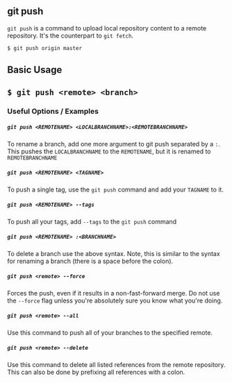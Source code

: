 git push
-------

`git push` is a command to upload local repository content to a remote repository. It's the counterpart to `git fetch`.

~~~ bash
$ git push origin master
~~~

## Basic Usage
`$ git push <remote> <branch>`
---

### Useful Options / Examples

##### `git push <REMOTENAME> <LOCALBRANCHNAME>:<REMOTEBRANCHNAME>`

 To rename a branch, add one more argument to git push separated by a `:`. This pushes the `LOCALBRANCHNAME` to the `REMOTENAME`, but it is renamed to `REMOTEBRANCHNAME`

##### `git push <REMOTENAME> <TAGNAME>`
 To push a single tag, use the `git push` command and add your `TAGNAME` to it.

##### `git push <REMOTENAME> --tags`
 To push all your tags, add `--tags` to the `git push` command


##### `git push <REMOTENAME> :<BRANCHNAME>`
 To delete a branch use the above syntax. Note, this is similar to the syntax for renaming a branch (there is a space before the colon).

##### `git push <remote> --force`
Forces the push, even if it results in a non-fast-forward merge. Do not use the `--force` flag unless you're absolutely sure you know what you're doing.

##### `git push <remote> --all`
Use this command to push all of your branches to the specified remote.

##### `git push <remote> --delete`
Use this command to delete all listed references from the remote repository. This can also be done by prefixing all references with a colon.


